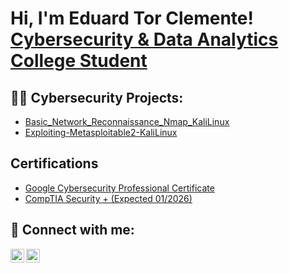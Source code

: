 <h1>Hi, I'm Eduard Tor Clemente! <br/> <a href="https://www.linkedin.com/in/eduard-tor-clemente/">Cybersecurity & Data Analytics College Student</a></h1>

<h2>👨‍💻 Cybersecurity Projects:</h2>

  - [Basic_Network_Reconnaissance_Nmap_KaliLinux](https://github.com/Eddycyberboy/Basic_Network_Reconnaissance_Nmap_KaliLinux/tree/main)
  - [Exploiting-Metasploitable2-KaliLinux](https://github.com/Eddycyberboy/Exploiting-Metasploitable2-KaliLinux/tree/main)

<h2> Certifications </h2>

- [Google Cybersecurity Professional Certificate](https://www.coursera.org/professional-certificates/google-cybersecurity/?msockid=04b11a8a736c68f2282f0fce723e69fb)
- [CompTIA Security + (Expected 01/2026)](https://www.comptia.org/en-us/certifications/security/)

<h2> 🤳 Connect with me:</h2>

[<img align="left" alt="EduardTor | LinkedIn" width="22px" src="https://cdn.jsdelivr.net/npm/simple-icons@v3/icons/linkedin.svg" />][linkedin]
[<img align="left" alt="EduardTor | Instagram" width="22px" src="https://cdn.jsdelivr.net/npm/simple-icons@v3/icons/instagram.svg" />][instagram]

[instagram]: https://www.instagram.com/edu_tor_10/
[linkedin]: https://linkedin.com/in/eduard-tor-clemente
